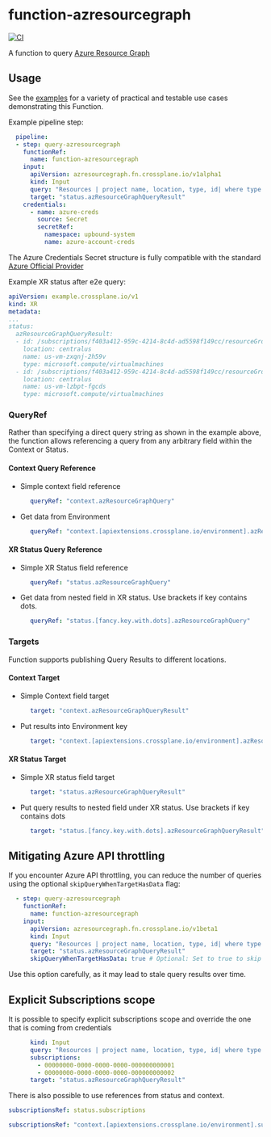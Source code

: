 # function-azresourcegraph
[![CI](https://github.com/upbound/function-azresourcegraph/actions/workflows/ci.yml/badge.svg)](https://github.com/upbound/function-azresourcegraph/actions/workflows/ci.yml)

A function to query [Azure Resource Graph][azresourcegraph]

## Usage

See the [examples][examples] for a variety of practical and testable use cases demonstrating this Function.

Example pipeline step:

```yaml
  pipeline:
  - step: query-azresourcegraph
    functionRef:
      name: function-azresourcegraph
    input:
      apiVersion: azresourcegraph.fn.crossplane.io/v1alpha1
      kind: Input
      query: "Resources | project name, location, type, id| where type =~ 'Microsoft.Compute/virtualMachines' | order by name desc"
      target: "status.azResourceGraphQueryResult"
    credentials:
      - name: azure-creds
        source: Secret
        secretRef:
          namespace: upbound-system
          name: azure-account-creds
```

The Azure Credentials Secret structure is fully compatible with the standard
[Azure Official Provider][azop]

Example XR status after e2e query:

```yaml
apiVersion: example.crossplane.io/v1
kind: XR
metadata:
...
status:
  azResourceGraphQueryResult:
  - id: /subscriptions/f403a412-959c-4214-8c4d-ad5598f149cc/resourceGroups/us-vm-zxqnj-s2jdb/providers/Microsoft.Compute/virtualMachines/us-vm-zxqnj-2h59v
    location: centralus
    name: us-vm-zxqnj-2h59v
    type: microsoft.compute/virtualmachines
  - id: /subscriptions/f403a412-959c-4214-8c4d-ad5598f149cc/resourceGroups/us-vm-lzbpt-tdv2h/providers/Microsoft.Compute/virtualMachines/us-vm-lzbpt-fgcds
    location: centralus
    name: us-vm-lzbpt-fgcds
    type: microsoft.compute/virtualmachines
```

### QueryRef

Rather than specifying a direct query string as shown in the example above,
the function allows referencing a query from any arbitrary field within the Context or Status.

#### Context Query Reference

* Simple context field reference
```yaml
      queryRef: "context.azResourceGraphQuery"
```

* Get data from Environment
```yaml
      queryRef: "context.[apiextensions.crossplane.io/environment].azResourceGraphQuery"
```

#### XR Status Query Reference

* Simple XR Status field reference
```yaml
      queryRef: "status.azResourceGraphQuery"
```

* Get data from nested field in XR status. Use brackets if key contains dots.
```yaml
      queryRef: "status.[fancy.key.with.dots].azResourceGraphQuery"
```

### Targets

Function supports publishing Query Results to different locations.

#### Context Target

* Simple Context field target
```yaml
      target: "context.azResourceGraphQueryResult"
```

* Put results into Environment key
```yaml
      target: "context.[apiextensions.crossplane.io/environment].azResourceGraphQuery"
```

#### XR Status Target

* Simple XR status field target
```yaml
      target: "status.azResourceGraphQueryResult"
```

* Put query results to nested field under XR status. Use brackets if key contains dots
```yaml
      target: "status.[fancy.key.with.dots].azResourceGraphQueryResult"
```

## Mitigating Azure API throttling

If you encounter Azure API throttling, you can reduce the number of queries
using the optional `skipQueryWhenTargetHasData` flag:

```yaml
  - step: query-azresourcegraph
    functionRef:
      name: function-azresourcegraph
    input:
      apiVersion: azresourcegraph.fn.crossplane.io/v1beta1
      kind: Input
      query: "Resources | project name, location, type, id| where type =~ 'Microsoft.Compute/virtualMachines' | order by name desc"
      target: "status.azResourceGraphQueryResult"
      skipQueryWhenTargetHasData: true # Optional: Set to true to skip query if target already contains data
```

Use this option carefully, as it may lead to stale query results over time.

## Explicit Subscriptions scope

It is possible to specify explicit subscriptions scope and override the one that
is coming from credentials

```yaml
      kind: Input
      query: "Resources | project name, location, type, id| where type =~ 'Microsoft.Compute/virtualMachines' | order by name desc"
      subscriptions:
        - 00000000-0000-0000-0000-000000000001
        - 00000000-0000-0000-0000-000000000002
      target: "status.azResourceGraphQueryResult"
```

There is also possible to use references from status and context.


```yaml
subscriptionsRef: status.subscriptions
```

```yaml
subscriptionsRef: "context.[apiextensions.crossplane.io/environment].subscriptions"
```

[azresourcegraph]: https://learn.microsoft.com/en-us/azure/governance/resource-graph/
[azop]: https://marketplace.upbound.io/providers/upbound/provider-family-azure/latest
[examples]: ./example
